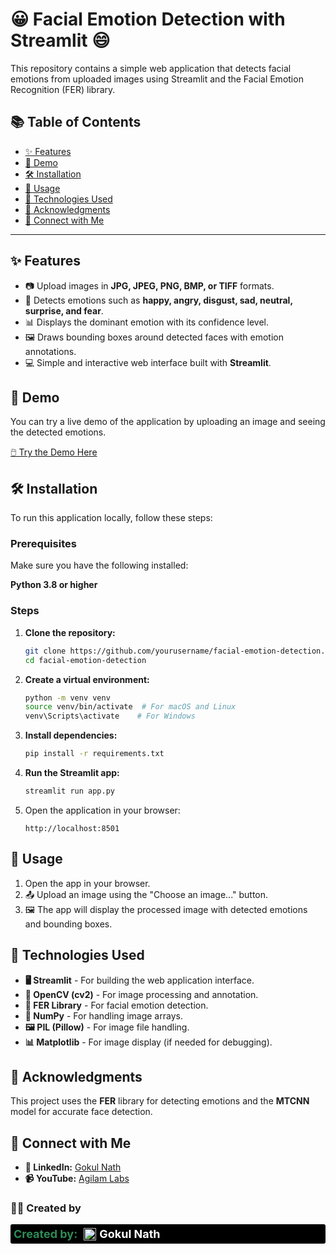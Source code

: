 # 😀 Facial Emotion Detection with Streamlit 😄

This repository contains a simple web application that detects facial emotions from uploaded images using Streamlit and the Facial Emotion Recognition (FER) library.

## 📚 Table of Contents

- [✨ Features](#features)
- [🚀 Demo](#demo)
- [🛠️ Installation](#installation)
- [📝 Usage](#usage)
- [🧰 Technologies Used](#technologies-used)
- [🙏 Acknowledgments](#acknowledgments)
- [🤝 Connect with Me](#connect-with-me)

---

## ✨ Features

- 📷 Upload images in **JPG, JPEG, PNG, BMP, or TIFF** formats.
- 🧠 Detects emotions such as **happy, angry, disgust, sad, neutral, surprise, and fear**.
- 📊 Displays the dominant emotion with its confidence level.
- 🖼️ Draws bounding boxes around detected faces with emotion annotations.
- 💻 Simple and interactive web interface built with **Streamlit**.

## 🚀 Demo

You can try a live demo of the application by uploading an image and seeing the detected emotions.

[🖱️ Try the Demo Here](https://facial-reaction-detection.streamlit.app/)

## 🛠️ Installation

To run this application locally, follow these steps:

### Prerequisites

Make sure you have the following installed:

**Python 3.8 or higher**

### Steps

1. **Clone the repository:**

    ```bash
    git clone https://github.com/yourusername/facial-emotion-detection.git
    cd facial-emotion-detection
    ```

2. **Create a virtual environment:**

    ```bash
    python -m venv venv
    source venv/bin/activate  # For macOS and Linux
    venv\Scripts\activate    # For Windows
    ```

3. **Install dependencies:**

    ```bash
    pip install -r requirements.txt
    ```

4. **Run the Streamlit app:**

    ```bash
    streamlit run app.py
    ```

5. Open the application in your browser:

    ```
    http://localhost:8501
    ```

## 📝 Usage

1. Open the app in your browser.
2. 📤 Upload an image using the "Choose an image..." button.
3. 🖼️ The app will display the processed image with detected emotions and bounding boxes.

## 🧰 Technologies Used

- **🖥️ Streamlit** - For building the web application interface.
- **📸 OpenCV (cv2)** - For image processing and annotation.
- **🧠 FER Library** - For facial emotion detection.
- **🔢 NumPy** - For handling image arrays.
- **🖼️ PIL (Pillow)** - For image file handling.
- **📊 Matplotlib** - For image display (if needed for debugging).

## 🙏 Acknowledgments

This project uses the **FER** library for detecting emotions and the **MTCNN** model for accurate face detection.

## 🤝 Connect with Me

- **💼 LinkedIn:** [Gokul Nath](https://www.linkedin.com/in/gn-raavanan)
- **📹 YouTube:** [Agilam Labs](https://www.youtube.com/@agilamlabs)

### 👨‍💻 Created by

<div style="display: flex; align-items: center; background-color: black; padding: 5px; border-radius: 3px;">
    <span style="font-size: 18px; color: #2e8b57; font-weight: bold; margin-right: 10px;">Created by:</span>
    <a href="https://www.linkedin.com/in/gn-raavanan" target="_blank" style="text-decoration: none; display: flex; align-items: center;">
        <img src="https://upload.wikimedia.org/wikipedia/commons/c/ca/LinkedIn_logo_initials.png" alt="LinkedIn" style="width: 20px; height: 20px; margin-right: 5px;">
        <span style="font-size: 18px; font-weight: bold; color: #fff;">Gokul Nath</span>
    </a>
</div>
